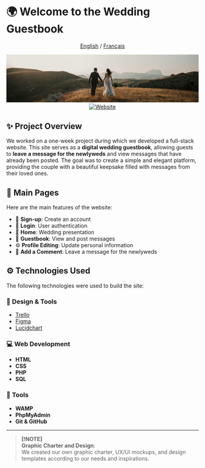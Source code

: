 # 🌍 Welcome to the Wedding Guestbook

<div align="center">

[English](README-en.md) / [Français](README-fr.md)

</div>

<div align="center">

  ![](/assets/img/img-markdown.png)  
  [![Website](https://img.shields.io/badge/Live%20Site-Click%20Here-brown)](https://yourwebsite.com)

</div>

## ✨ Project Overview  
We worked on a one-week project during which we developed a full-stack website. This site serves as a **digital wedding guestbook**, allowing guests to **leave a message for the newlyweds** and view messages that have already been posted. The goal was to create a simple and elegant platform, providing the couple with a beautiful keepsake filled with messages from their loved ones.  

## 📌 Main Pages  
Here are the main features of the website:

- 📝 **Sign-up**: Create an account  
- 🔑 **Login**: User authentication  
- 🏡 **Home**: Wedding presentation  
- 📜 **Guestbook**: View and post messages  
- ⚙️ **Profile Editing**: Update personal information  
- 💬 **Add a Comment**: Leave a message for the newlyweds  

## ⚙️ Technologies Used  
The following technologies were used to build the site:

### 🎨 **Design & Tools**
- [Trello](https://trello.com/fr)  
- [Figma](https://www.figma.com/fr-fr/)  
- [Lucidchart](https://www.lucidchart.com/pages/fr)  

### 💻 **Web Development**  
- **HTML**  
- **CSS**  
- **PHP**  
- **SQL**  

### 🔧 **Tools**  
- **WAMP**  
- **PhpMyAdmin**  
- **Git & GitHub**  

---

> **[!NOTE]**  
> **Graphic Charter and Design**:  
> We created our own graphic charter, UX/UI mockups, and design templates according to our needs and inspirations.  